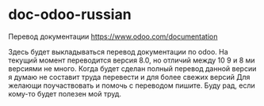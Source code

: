 # doc-odoo-russian
Перевод документации https://www.odoo.com/documentation

Здесь  будет выкладываться перевод документации по odoo. На текущий момент переводится версия 8.0, но отличий между 10 9 и 8 ми версиями не много. Когда будет сделан полный перевод данной версии я думаю не составит труда перевести и для более свежих версий
Для желающи поучаствовать и помочь с переводом пишите. Буду рад, если кому-то будет полезен мой труд.
